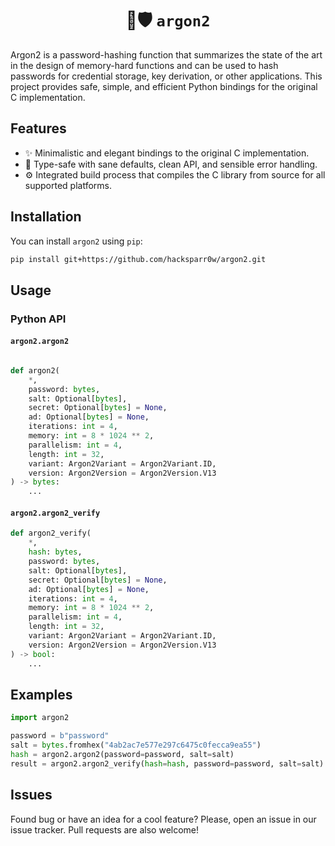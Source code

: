 <h1 align="center">
  🔑🛡️ <code>argon2</code>
</h1>

Argon2 is a password-hashing function that summarizes the state of the art in
the design of memory-hard functions and can be used to hash passwords for
credential storage, key derivation, or other applications. This project
provides safe, simple, and efficient Python bindings for the original C
implementation.

## Features

 - ✨ Minimalistic and elegant bindings to the original C implementation.
 - 🚨 Type-safe with sane defaults, clean API, and sensible error handling.
 - ⚙️ Integrated build process that compiles the C library from source for
 all supported platforms.

## Installation

You can install `argon2` using `pip`:

```bash
pip install git+https://github.com/hacksparr0w/argon2.git
```

## Usage

### Python API

#### `argon2.argon2`

```python

def argon2(
    *,
    password: bytes,
    salt: Optional[bytes],
    secret: Optional[bytes] = None,
    ad: Optional[bytes] = None,
    iterations: int = 4,
    memory: int = 8 * 1024 ** 2,
    parallelism: int = 4,
    length: int = 32,
    variant: Argon2Variant = Argon2Variant.ID,
    version: Argon2Version = Argon2Version.V13
) -> bytes:
    ...
```

#### `argon2.argon2_verify`

```python
def argon2_verify(
    *,
    hash: bytes,
    password: bytes,
    salt: Optional[bytes],
    secret: Optional[bytes] = None,
    ad: Optional[bytes] = None,
    iterations: int = 4,
    memory: int = 8 * 1024 ** 2,
    parallelism: int = 4,
    length: int = 32,
    variant: Argon2Variant = Argon2Variant.ID,
    version: Argon2Version = Argon2Version.V13
) -> bool:
    ...
```

## Examples

```python
import argon2

password = b"password"
salt = bytes.fromhex("4ab2ac7e577e297c6475c0fecca9ea55")
hash = argon2.argon2(password=password, salt=salt)
result = argon2.argon2_verify(hash=hash, password=password, salt=salt)
```

## Issues

Found bug or have an idea for a cool feature? Please, open an issue in our
issue tracker. Pull requests are also welcome!
